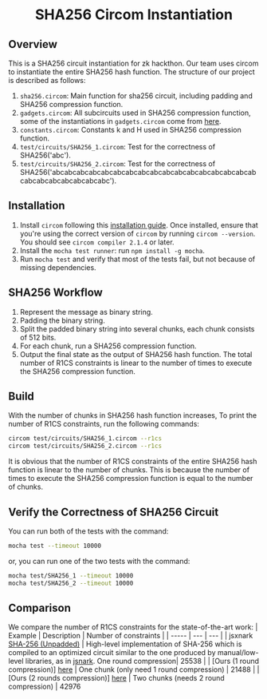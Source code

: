 <h1 align="center">SHA256 Circom Instantiation</h1>

## Overview
This is a SHA256 circuit instantiation for zk hackthon. Our team uses circom to instantiate the entire SHA256 hash function.
The structure of our project is described as follows:
1. `sha256.circom`: Main function for sha256 circuit, including padding and SHA256 compression function.
2. `gadgets.circom`: All subcircuits used in SHA256 compression function, some of the instantiations in `gadgets.circom` come from [here](https://github.com/iden3/circomlib/tree/master/circuits/sha256).
3. `constants.circom`: Constants k and H used in SHA256 compression function.
4. `test/circuits/SHA256_1.circom`: Test for the correctness of SHA256('abc').
5. `test/circuits/SHA256_2.circom`: Test for the correctness of SHA256('abcabcabcabcabcabcabcabcabcabcabcabcabcabcabcabcabcabcabcabcabcabcabcabc').

## Installation
1. Install `circom` following this [installation guide](https://docs.circom.io/getting-started/installation/). Once installed, ensure that you're using the correct version of `circom` by running `circom --version`. You should see `circom compiler 2.1.4` or later.
2. Install the `mocha test runner`: run `npm install -g mocha`.
3. Run `mocha test` and verify that most of the tests fail, but not because of missing dependencies.

## SHA256 Workflow
1. Represent the message as binary string.
2. Padding the binary string.
3. Split the padded binary string into several chunks, each chunk consists of 512 bits.
4. For each chunk, run a SHA256 compression function.
5. Output the final state as the output of SHA256 hash function.
The total number of R1CS constraints is linear to the number of times to execute the SHA256 compression function.

## Build
With the number of chunks in SHA256 hash function increases, 
To print the number of R1CS constraints, run the following commands:
```sh
circom test/circuits/SHA256_1.circom --r1cs
circom test/circuits/SHA256_2.circom --r1cs
```
It is obvious that the number of R1CS constraints of the entire SHA256 hash function is linear to the number of chunks.
This is because the number of times to execute the SHA256 compression function is equal to the number of chunks.

## Verify the Correctness of SHA256 Circuit
You can run both of the tests with the command:
```sh
mocha test --timeout 10000
```
or, you can run one of the two tests with the command:
```sh
mocha test/SHA256_1 --timeout 10000
mocha test/SHA256_2 --timeout 10000
```

## Comparison
We compare the number of R1CS constraints for the state-of-the-art work:
| Example | Description | Number of constraints |
| ----- | --- | --- |
| jsxnark [SHA-256 (Unpadded)](https://github.com/akosba/xjsnark/tree/master/doc/code_previews/README.md#sha-256-unpadded) |  High-level implementation of SHA-256 which is compiled to an optimized circuit similar to the one produced by manual/low-level libraries, as in [jsnark](https://github.com/akosba/jsnark). One round compression| 25538 | 
| [Ours (1 round compression)] [here](https://github.com/yyb9882/zk_hackthon/blob/main/category1/test/circuits/SHA256_1.circom) | One chunk (only need 1 round compression) | 21488 |
| [Ours (2 rounds compression)] [here](https://github.com/yyb9882/zk_hackthon/blob/main/category1/test/circuits/SHA256_2.circom) | Two chunks (needs 2 round compression) | 42976 